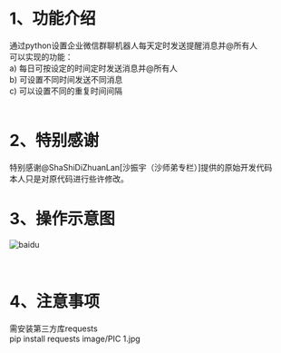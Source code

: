 # 1、功能介绍
通过python设置企业微信群聊机器人每天定时发送提醒消息并@所有人<BR/>
可以实现的功能：<BR/>
a) 每日可按设定的时间定时发送消息并@所有人<BR/>
b) 可设置不同时间发送不同消息<BR/>
c) 可以设置不同的重复时间间隔<BR/>
<BR/>
# 2、特别感谢
特别感谢@ShaShiDiZhuanLan[沙振宇（沙师弟专栏）]提供的原始开发代码<BR/>
本人只是对原代码进行些许修改。
<BR/>
# 3、操作示意图
![baidu](http://tiebapic.baidu.com/forum/w%3D580/sign=b2715f6b0830e924cfa49c397c096e66/563c9818367adab4ff9459209cd4b31c8701e437.jpg)  


<BR/>

# 4、注意事项
需安装第三方库requests<BR/>
pip install requests
image/PIC 1.jpg
